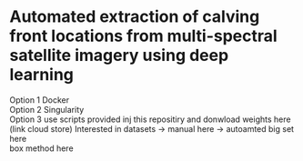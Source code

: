 # Automated extraction of calving front locations from multi-spectral satellite imagery using deep learning

Option 1 Docker  
Option 2 Singularity  
Option 3 use scripts provided inj this repositiry and donwload weights here (link cloud store)
Interested in datasets -> manual here -> autoamted big set here  
box method here
